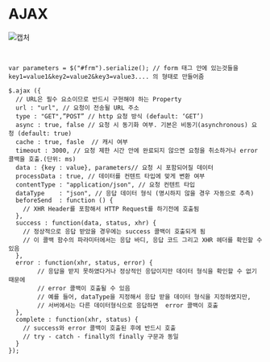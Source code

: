 # AJAX

![캡처](https://user-images.githubusercontent.com/45511964/138813567-e609efc9-fda2-4141-970c-1cc3479fd731.PNG)
<pre>
<code>

var parameters = $("#frm").serialize(); // form 태그 안에 있는것들을 key1=value1&key2=value2&key3=value3.... 의 형태로 만들어줌

$.ajax ({
  // URL은 필수 요소이므로 반드시 구현해야 하는 Property
  url : "url", // 요청이 전송될 URL 주소
  type : "GET",”POST” // http 요청 방식 (default: ‘GET’)
  async : true, false // 요청 시 동기화 여부. 기본은 비동기(asynchronous) 요청 (default: true)
  cache : true, fasle  // 캐시 여부
  timeout : 3000, // 요청 제한 시간 안에 완료되지 않으면 요청을 취소하거나 error 콜백을 호출.(단위: ms)
  data : {key : value}, parameters// 요청 시 포함되어질 데이터
  processData : true, // 데이터를 컨텐트 타입에 맞게 변환 여부
  contentType : "application/json", // 요청 컨텐트 타입 
  dataType    : "json", // 응답 데이터 형식 (명시하지 않을 경우 자동으로 추측)
  beforeSend  : function () {
    // XHR Header를 포함해서 HTTP Request를 하기전에 호출됨
  },
  success : function(data, status, xhr) {
    // 정상적으로 응답 받았을 경우에는 success 콜백이 호출되게 됨
    // 이 콜백 함수의 파라미터에서는 응답 바디, 응답 코드 그리고 XHR 헤더를 확인할 수 있음
  },
  error : function(xhr, status, error) {
        // 응답을 받지 못하였다거나 정상적인 응답이지만 데이터 형식을 확인할 수 없기 때문에 
        // error 콜백이 호출될 수 있음
        // 예를 들어, dataType을 지정해서 응답 받을 데이터 형식을 지정하였지만,
        // 서버에서는 다른 데이터형식으로 응답하면  error 콜백이 호출
  },
  complete : function(xhr, status) {
    // success와 error 콜백이 호출된 후에 반드시 호출
    // try - catch - finally의 finally 구문과 동일
  }
});

<form name="frm" id="frm" onsubmit="return false;" method="get">

</form>
</code>
</pre>
